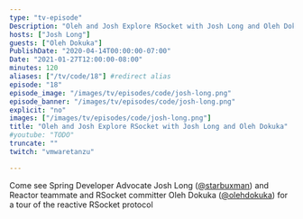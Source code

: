 ```yaml
---
type: "tv-episode"
Description: "Oleh and Josh Explore RSocket with Josh Long and Oleh Dokuka"
hosts: ["Josh Long"]
guests: ["Oleh Dokuka"]
PublishDate: "2020-04-14T00:00:00-07:00"
Date: "2021-01-27T12:00:00-08:00"
minutes: 120
aliases: ["/tv/code/18"] #redirect alias
episode: "18"
episode_image: "/images/tv/episodes/code/josh-long.png"
episode_banner: "/images/tv/episodes/code/josh-long.png"
explicit: "no"
images: ["/images/tv/episodes/code/josh-long.png"]
title: "Oleh and Josh Explore RSocket with Josh Long and Oleh Dokuka"
#youtube: "TODO"
truncate: ""
twitch: "vmwaretanzu"

---
```


Come see Spring Developer Advocate Josh Long ([@starbuxman](https://twitter.com/starbuxman)) and Reactor teammate and RSocket committer Oleh Dokuka ([@olehdokuka](https://twitter.com/olehdokuka)) for a tour of the reactive RSocket protocol
